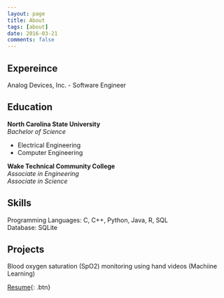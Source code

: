 ```yaml
---
layout: page
title: About
tags: [about]
date: 2016-03-21
comments: false
---
```

    

## Expereince
Analog Devices, Inc. - Software Engineer

## Education
<b>North Carolina State University</b> 
 <br /><i>Bachelor of Science</i>
* Electrical Engineering
* Computer Engineering

<b>Wake Technical Community College</b> 
<br /><i>Associate in Engineering</i>
<br /><i>Associate in Science</i>

## Skills
Programming Languages: C, C++, Python, Java, R, SQL
 <br />Database: SQLite

## Projects
Blood oxygen saturation (SpO2) monitoring using hand videos (Machiine Learning)


      
[Resume](https://){: .btn}